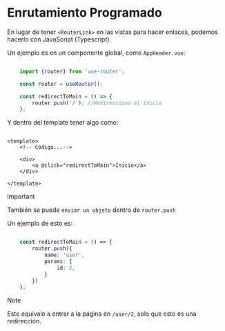 # Enrutamiento Programado

En lugar de tener `<RouterLink>` en las vistas para hacer enlaces, podemos hacerlo con JavaScript (Typescript).

Un ejemplo es en un componente global, como `AppHeader.vue`:

```typescript

    import {router} from 'vue-router';

    const router = useRouter();

    const redirectToMain = () => {
        router.push('/'); //Redirecciona al inicio
    };

```

Y dentro del template tener algo como:

```vue

<template>
    <!-- Código...-->

    <div>
        <a @click="redirectToMain">Inicio</a>
    </div>

</template>
```

> [!IMPORTANT]
> También se puede `enviar un objeto` dentro de `router.push`

Un ejemplo de esto es:

```typescript

    const redirectToMain = () => {
        router.push({
            name: 'user',
            params: {
                id: 2,
            }
        })
    };
```

> [!NOTE]
> Esto equivale a entrar a la página en `/user/2`, solo que esto es una redirección.